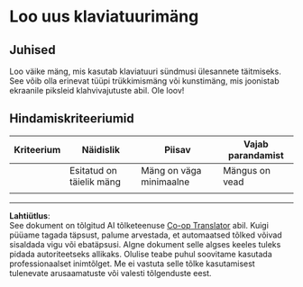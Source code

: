 <!--
CO_OP_TRANSLATOR_METADATA:
{
  "original_hash": "de5384c118e15e4d1d0eaa00fc01b112",
  "translation_date": "2025-10-11T12:09:30+00:00",
  "source_file": "4-typing-game/typing-game/assignment.md",
  "language_code": "et"
}
-->
# Loo uus klaviatuurimäng

## Juhised

Loo väike mäng, mis kasutab klaviatuuri sündmusi ülesannete täitmiseks. See võib olla erinevat tüüpi trükkimismäng või kunstimäng, mis joonistab ekraanile piksleid klahvivajutuste abil. Ole loov!

## Hindamiskriteeriumid

| Kriteerium | Näidislik               | Piisav                  | Vajab parandamist |
| ---------- | ----------------------- | ----------------------- | ----------------- |
|            | Esitatud on täielik mäng | Mäng on väga minimaalne | Mängus on vead    |
|            |                         |                         |                   |

---

**Lahtiütlus**:  
See dokument on tõlgitud AI tõlketeenuse [Co-op Translator](https://github.com/Azure/co-op-translator) abil. Kuigi püüame tagada täpsust, palume arvestada, et automaatsed tõlked võivad sisaldada vigu või ebatäpsusi. Algne dokument selle algses keeles tuleks pidada autoriteetseks allikaks. Olulise teabe puhul soovitame kasutada professionaalset inimtõlget. Me ei vastuta selle tõlke kasutamisest tulenevate arusaamatuste või valesti tõlgenduste eest.